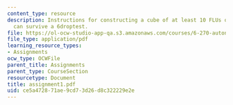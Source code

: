 ```yaml
---
content_type: resource
description: Instructions for constructing a cube of at least 10 FLUs on a side that
  can survive a 6droptest.
file: https://ol-ocw-studio-app-qa.s3.amazonaws.com/courses/6-270-autonomous-robot-design-competition-january-iap-2005/ce5a472871ae9cd73d26d8c322229e2e_assignment1.pdf
file_type: application/pdf
learning_resource_types:
- Assignments
ocw_type: OCWFile
parent_title: Assignments
parent_type: CourseSection
resourcetype: Document
title: assignment1.pdf
uid: ce5a4728-71ae-9cd7-3d26-d8c322229e2e
---
```


